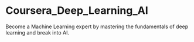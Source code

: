 # Coursera_Deep_Learning_AI
Become a Machine Learning expert by mastering the fundamentals of deep learning and break into AI.
